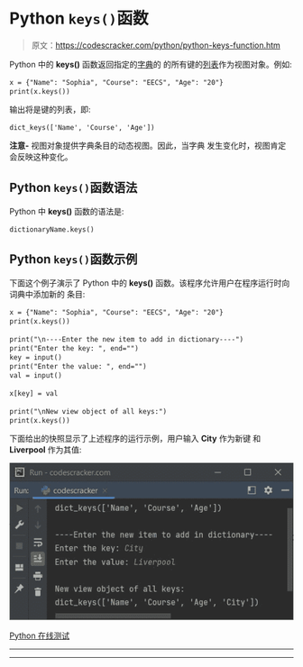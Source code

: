 # Python `keys()`函数

> 原文：<https://codescracker.com/python/python-keys-function.htm>

Python 中的 **keys()** 函数返回指定的[字典](/python/python-dictionary.htm)的 的所有键的[列表](/python/python-lists.htm)作为视图对象。例如:

```
x = {"Name": "Sophia", "Course": "EECS", "Age": "20"}
print(x.keys())
```

输出将是键的列表，即:

```
dict_keys(['Name', 'Course', 'Age'])
```

**注意-** 视图对象提供字典条目的动态视图。因此，当字典 发生变化时，视图肯定会反映这种变化。

## Python `keys()`函数语法

Python 中 **keys()** 函数的语法是:

```
dictionaryName.keys()
```

## Python `keys()`函数示例

下面这个例子演示了 Python 中的 **keys()** 函数。该程序允许用户在程序运行时向词典中添加新的 条目:

```
x = {"Name": "Sophia", "Course": "EECS", "Age": "20"}
print(x.keys())

print("\n----Enter the new item to add in dictionary----")
print("Enter the key: ", end="")
key = input()
print("Enter the value: ", end="")
val = input()

x[key] = val

print("\nNew view object of all keys:")
print(x.keys())
```

下面给出的快照显示了上述程序的运行示例，用户输入 **City** 作为新键 和 **Liverpool** 作为其值:

![python keys function](img/76e725970096bed49129a88ff178328e.png)

[Python 在线测试](/exam/showtest.php?subid=10)

* * *

* * *